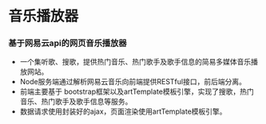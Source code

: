 # 音乐播放器  
### 基于网易云api的网页音乐播放器  

* 一个集听歌、搜歌，提供热门音乐、热门歌手及歌手信息的简易多媒体音乐播放网站。  
* Node服务端通过解析网易云音乐向前端提供RESTful接口，前后端分离。  
* 前端主要基于 bootstrap框架以及artTemplate模板引擎，实现了搜歌，热门音乐、热门歌手及歌手信息等服务。  
* 数据请求使用封装好的ajax，页面渲染使用artTemplate模板引擎。
